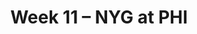 ---
layout: game
title: Week 11 – NYG at PHI
season: 2003
game_id: 2003_11_NYG_PHI
away_team: NYG
home_team: PHI
---